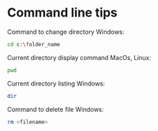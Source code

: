 # Command line tips

Command to change directory
Windows:
```sh
cd c:\folder_name
```

Current directory display command
MacOs, Linux:
```sh
pwd
```

Current directory listing
Windows:
```sh
dir
```

Command to delete file
Windows:
```sh
rm <filename>
```



